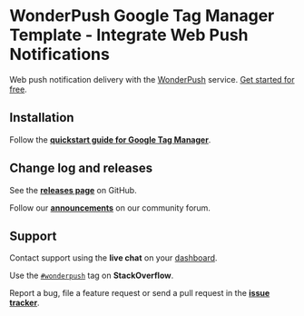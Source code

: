 # WonderPush Google Tag Manager Template - Integrate Web Push Notifications

Web push notification delivery with the [WonderPush](https://www.wonderpush.com) service. [Get started for free](https://dashboard.wonderpush.com/account/signup).

## Installation

Follow the [**quickstart guide for Google Tag Manager**](https://docs.wonderpush.com/docs/web-push-notifications-google-tag-manager).

## Change log and releases

See the [**releases page**](https://github.com/wonderpush/gtm-wonderpush-integrate/releases) on GitHub.

Follow our [**announcements**](https://docs.wonderpush.com/changelog) on our community forum.

## Support

Contact support using the **live chat** on your [dashboard](https://dashboard.wonderpush.com/).

Use the [`#wonderpush`](https://stackoverflow.com/questions/tagged/wonderpush) tag on **StackOverflow**.

Report a bug, file a feature request or send a pull request in the [**issue tracker**](https://github.com/wonderpush/gtm-wonderpush-integrate/issues).
